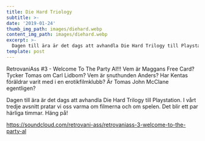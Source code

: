 ```yaml
---
title: Die Hard Triology
subtitle: >-
date: '2019-01-24'
thumb_img_path: images/diehard.webp
content_img_path: images/diehard.webp
excerpt: >-
  Dagen till ära är det dags att avhandla Die Hard Trilogy till Playstation. I vårt tredje avsnitt pratar vi oss varma om filmerna och om spelen. Det blir ett par härliga timmar. Häng på!
template: post
---
```


RetrovaniAss #3 - Welcome To The Party Al!!!
Vem är Maggans Free Card? Tycker Tomas om Carl Lidbom? Vem är snuthunden Anders? Har Kentas föräldrar varit med i en erotikfilmklubb? Är Tomas John McClane egentligen?

Dagen till ära är det dags att avhandla Die Hard Trilogy till Playstation. I vårt tredje avsnitt pratar vi oss varma om filmerna och om spelen. Det blir ett par härliga timmar. Häng på!

https://soundcloud.com/retrovani-ass/retrovaniass-3-welcome-to-the-party-al
